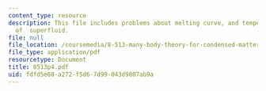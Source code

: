 ```yaml
---
content_type: resource
description: This file includes problems about melting curve, and temperature?dependency
  of  superfluid.
file: null
file_location: /coursemedia/8-513-many-body-theory-for-condensed-matter-systems-fall-2004/fdfd5e68a272f5d67d99043d9807ab9a_8513p4.pdf
file_type: application/pdf
resourcetype: Document
title: 8513p4.pdf
uid: fdfd5e68-a272-f5d6-7d99-043d9807ab9a
---
```

